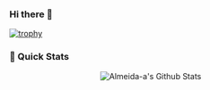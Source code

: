 ### Hi there 👋

<!-- Original: https://github.com/ryo-ma/github-profile-trophy -->
[![trophy](https://github-profile-trophy.vercel.app/?username=Almeida-a)](https://github-profile-trophy.vercel.app/?username=ryo-ma&theme=gruvbox)

### 🚀 Quick Stats
<p align="center">
<!--  Git Stats  -->
<img align="center" src="https://github-readme-stats.vercel.app/api?username=Almeida-a&show_icons=true&line_height=21&theme=gruvbox" alt="Almeida-a's Github Stats" />


<!--
**Almeida-a/Almeida-a** is a ✨ _special_ ✨ repository because its `README.md` (this file) appears on your GitHub profile.

Here are some ideas to get you started:

- 🔭 I’m currently working on ...
- 🌱 I’m currently learning ...
- 👯 I’m looking to collaborate on ...
- 🤔 I’m looking for help with ...
- 💬 Ask me about ...
- 📫 How to reach me: ...
- 😄 Pronouns: ...
- ⚡ Fun fact: ...
-->
